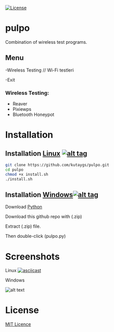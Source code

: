 [![License](https://img.shields.io/badge/License-MIT-blue.svg?style=flat-square)](https://github.com/kutaygs/pulpo/blob/master/LICENSE) 

# pulpo
Combination of wireless test programs.


## Menu

-Wireless Testing // Wi-Fi testleri

-Exit


### Wireless Testing:

- Reaver
- Pixiewps
- Bluetooth Honeypot




# Installation

## Installation [Linux](https://wikipedia.org/wiki/Linux) [![alt tag](http://icons.iconarchive.com/icons/dakirby309/simply-styled/32/OS-Linux-icon.png)](https://fr.wikipedia.org/wiki/Linux)

```bash
git clone https://github.com/kutaygs/pulpo.git
cd pulpo
chmod +x install.sh
./install.sh
```


## Installation [Windows](https://wikipedia.org/wiki/Microsoft_Windows)[![alt tag](http://icons.iconarchive.com/icons/yootheme/social-bookmark/32/social-windows-button-icon.png)](https://fr.wikipedia.org/wiki/Microsoft_Windows)


Download [Python](https://www.python.org/downloads/release/python-2714/)

Download this github repo with (.zip)

Extract (.zip) file.

Then double-click (pulpo.py)


# Screenshots

Linux
[![asciicast](https://asciinema.org/a/25Au25FUUNFoI023mPlPdG2Y8.png)](https://asciinema.org/a/25Au25FUUNFoI023mPlPdG2Y8)


Windows

![alt text](https://ibb.co/g1XTdx)


# License

[MIT Licence](https://github.com/kutaygs/pulpo/blob/master/LICENSE)
